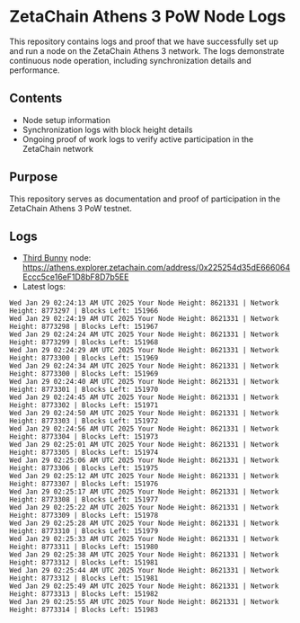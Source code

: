# ZetaChain Athens 3 PoW Node Logs
This repository contains logs and proof that we have successfully set up and run a node on the ZetaChain Athens 3 network. The logs demonstrate continuous node operation, including synchronization details and performance.

## Contents
- Node setup information
- Synchronization logs with block height details
- Ongoing proof of work logs to verify active participation in the ZetaChain network

## Purpose
This repository serves as documentation and proof of participation in the ZetaChain Athens 3 PoW testnet.

## Logs

- [Third Bunny](https://thirdbunny.xyz/) node: https://athens.explorer.zetachain.com/address/0x225254d35dE666064Eccc5ce16eF1D8bF8D7b5EE
- Latest logs:
```
Wed Jan 29 02:24:13 AM UTC 2025 Your Node Height: 8621331 | Network Height: 8773297 | Blocks Left: 151966
Wed Jan 29 02:24:19 AM UTC 2025 Your Node Height: 8621331 | Network Height: 8773298 | Blocks Left: 151967
Wed Jan 29 02:24:24 AM UTC 2025 Your Node Height: 8621331 | Network Height: 8773299 | Blocks Left: 151968
Wed Jan 29 02:24:29 AM UTC 2025 Your Node Height: 8621331 | Network Height: 8773300 | Blocks Left: 151969
Wed Jan 29 02:24:34 AM UTC 2025 Your Node Height: 8621331 | Network Height: 8773300 | Blocks Left: 151969
Wed Jan 29 02:24:40 AM UTC 2025 Your Node Height: 8621331 | Network Height: 8773301 | Blocks Left: 151970
Wed Jan 29 02:24:45 AM UTC 2025 Your Node Height: 8621331 | Network Height: 8773302 | Blocks Left: 151971
Wed Jan 29 02:24:50 AM UTC 2025 Your Node Height: 8621331 | Network Height: 8773303 | Blocks Left: 151972
Wed Jan 29 02:24:56 AM UTC 2025 Your Node Height: 8621331 | Network Height: 8773304 | Blocks Left: 151973
Wed Jan 29 02:25:01 AM UTC 2025 Your Node Height: 8621331 | Network Height: 8773305 | Blocks Left: 151974
Wed Jan 29 02:25:06 AM UTC 2025 Your Node Height: 8621331 | Network Height: 8773306 | Blocks Left: 151975
Wed Jan 29 02:25:12 AM UTC 2025 Your Node Height: 8621331 | Network Height: 8773307 | Blocks Left: 151976
Wed Jan 29 02:25:17 AM UTC 2025 Your Node Height: 8621331 | Network Height: 8773308 | Blocks Left: 151977
Wed Jan 29 02:25:22 AM UTC 2025 Your Node Height: 8621331 | Network Height: 8773309 | Blocks Left: 151978
Wed Jan 29 02:25:28 AM UTC 2025 Your Node Height: 8621331 | Network Height: 8773310 | Blocks Left: 151979
Wed Jan 29 02:25:33 AM UTC 2025 Your Node Height: 8621331 | Network Height: 8773311 | Blocks Left: 151980
Wed Jan 29 02:25:38 AM UTC 2025 Your Node Height: 8621331 | Network Height: 8773312 | Blocks Left: 151981
Wed Jan 29 02:25:44 AM UTC 2025 Your Node Height: 8621331 | Network Height: 8773312 | Blocks Left: 151981
Wed Jan 29 02:25:49 AM UTC 2025 Your Node Height: 8621331 | Network Height: 8773313 | Blocks Left: 151982
Wed Jan 29 02:25:55 AM UTC 2025 Your Node Height: 8621331 | Network Height: 8773314 | Blocks Left: 151983
```
